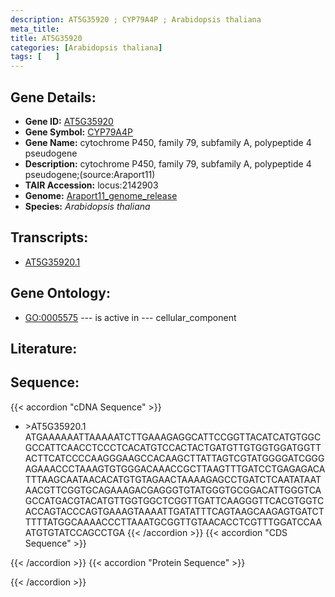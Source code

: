 ```yaml
---
description: AT5G35920 ; CYP79A4P ; Arabidopsis thaliana
meta_title:
title: AT5G35920
categories: [Arabidopsis thaliana]
tags: [   ]
---
```


## Gene Details:
- **Gene ID:** [AT5G35920](https://www.arabidopsis.org/locus?name=AT5G35920)
- **Gene Symbol:** <u>CYP79A4P</u>
- **Gene Name:** cytochrome P450, family 79, subfamily A, polypeptide 4 pseudogene
- **Description:**   cytochrome P450, family 79, subfamily A, polypeptide 4 pseudogene;(source:Araport11)
- **TAIR Accession:** locus:2142903
- **Genome:** [Araport11_genome_release](https://www.arabidopsis.org/download/list?dir=Genes%2FAraport11_genome_release)
- **Species:** *Arabidopsis thaliana*

## Transcripts:
   -  [AT5G35920.1](https://www.arabidopsis.org/gene?name=AT5G35920.1)
## Gene Ontology:
   - [GO:0005575](https://amigo.geneontology.org/amigo/term/GO:0005575)&nbsp;---&nbsp;is active in&nbsp;---&nbsp;cellular_component
## Literature:
## Sequence:
{{< accordion "cDNA Sequence" >}}
- \>AT5G35920.1
ATGAAAAAATTAAAAATCTTGAAAGAGGCATTCCGGTTACATCATGTGGCGCCATTCAACCTCCCTCACATGTCCACTACTGATGTTGTGGTGGATGGTTACTTCATCCCCAAGGGAAGCCACAAGCTTATTAGTCGTATGGGGATCGGGAGAAACCCTAAAGTGTGGGACAAACCGCTTAAGTTTGATCCTGAGAGACATTTAAGCAATAACACATGTGTAGAACTAAAAGAGCCTGATCTCAATATAATAACGTTCGGTGCAGAAAGACGAGGGTGTATGGGTGCGGACATTGGGTCAGCCATGACGTACATGTTGGTGGCTCGGTTGATTCAAGGGTTCACGTGGTCACCAGTACCCAGTGAAAGTAAAATTGATATTTCAGTAAGCAAGAGTGATCTTTTTATGGCAAAACCCTTAAATGCGGTTGTAACACCTCGTTTGGATCCAAATGTGTATCCAGCCTGA
{{< /accordion >}}
{{< accordion "CDS Sequence" >}}

{{< /accordion >}}
{{< accordion "Protein Sequence" >}}

{{< /accordion >}}
